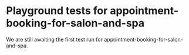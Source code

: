 # Playground tests for appointment-booking-for-salon-and-spa
We are still awaiting the first test run for appointment-booking-for-salon-and-spa.
